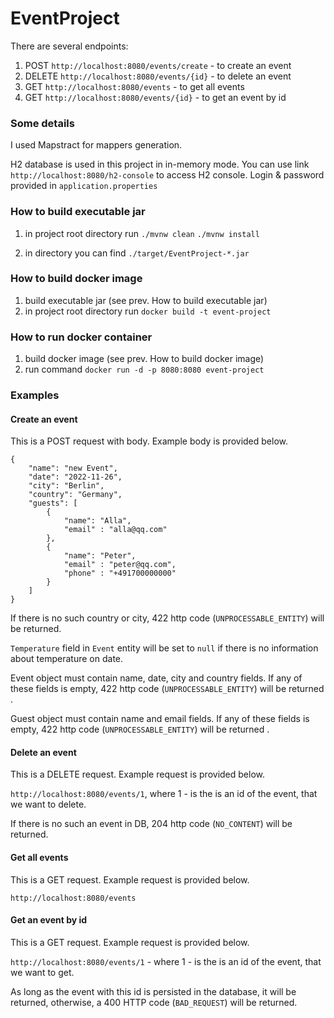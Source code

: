 # EventProject

There are several endpoints: 

1. POST `http://localhost:8080/events/create` - to create an event
2. DELETE `http://localhost:8080/events/{id}` - to delete an event
3. GET `http://localhost:8080/events` - to get all events
4. GET `http://localhost:8080/events/{id}` - to get an event by id

### Some details

I used Mapstract for mappers generation.

H2 database is used in this project in in-memory mode. You can use link `http://localhost:8080/h2-console` to access H2 console. Login & password provided in `application.properties`


### How to build executable jar

1. in project root directory run
`./mvnw clean`
`./mvnw install`

2. in directory you can find `./target/EventProject-*.jar`

### How to build docker image

1. build executable jar (see prev. How to build executable jar)
2. in project root directory run
`docker build -t event-project` 

### How to run docker container

1. build docker image (see prev. How to build docker image)
2. run command
`docker run -d -p 8080:8080 event-project`

### Examples

#### Create an event
 This is a POST request with body. Example body is provided below.
```
{
    "name": "new Event",
    "date": "2022-11-26",
    "city": "Berlin",
    "country": "Germany",
    "guests": [
        {
            "name": "Alla",
            "email" : "alla@qq.com"
        },
        {
            "name": "Peter", 
            "email" : "peter@qq.com",
            "phone" : "+491700000000"
        }
    ]
}
```
If there is no such country or city, 422 http code (`UNPROCESSABLE_ENTITY`) will be returned.

`Temperature` field in `Event` entity will be set to `null` if there is no information about temperature on date.

Event object must contain name, date, city and country fields. If any of these fields is empty, 422 http code (`UNPROCESSABLE_ENTITY`) will be returned .

Guest object must contain name and email fields. If any of these fields is empty, 422 http code (`UNPROCESSABLE_ENTITY`) will be returned .

#### Delete an event

This is a DELETE request. Example request is provided below.

`http://localhost:8080/events/1`, where 1 - is the is an id of the event, that we want to delete.

If there is no such an event in DB, 204 http code (`NO_CONTENT`) will be returned.

#### Get all events
This is a GET request. Example request is provided below.

`http://localhost:8080/events`

#### Get an event by id
This is a GET request. Example request is provided below.

`http://localhost:8080/events/1` - where 1 - is the is an id of the event, that we want to get.

As long as the event with this id is persisted in the database, it will be returned, otherwise, a 400 HTTP code (`BAD_REQUEST`) will be returned.

